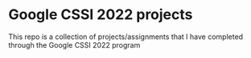 # Google CSSI 2022 projects

This repo is a collection of projects/assignments that I have completed through the Google CSSI 2022 program